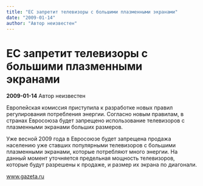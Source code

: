 ```yaml
---
title: "ЕС запретит телевизоры с большими плазменными экранами"
date: "2009-01-14"
author: "Автор неизвестен"
---
```


# ЕС запретит телевизоры с большими плазменными экранами

**2009-01-14** Автор неизвестен

Европейская комиссия приступила к разработке новых правил регулирования потребления энергии. Согласно новым правилам, в странах Евросоюза будет запрещено использование телевизоров с плазменными экранами больших размеров.

Уже весной 2009 года в Евросоюзе будет запрещена продажа населению уже ставших популярными телевизоров с большими плазменными экранами, которые потребляют много энергии. На данный момент уточняется предельная мощность телевизоров, которые будут разрешены к продаже, и размер их экрана по диагонали.

www.gazeta.ru